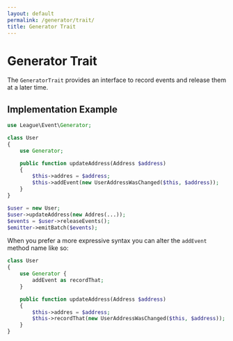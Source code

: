 ```yaml
---
layout: default
permalink: /generator/trait/
title: Generator Trait
---
```


# Generator Trait

The `GeneratorTrait` provides an interface to record events and release them at a later time.

## Implementation Example

~~~ php
use League\Event\Generator;

class User
{
    use Generator;

    public function updateAddress(Address $address)
    {
        $this->addres = $address;
        $this->addEvent(new UserAddressWasChanged($this, $address));
    }
}

$user = new User;
$user->updateAddress(new Addres(...));
$events = $user->releaseEvents();
$emitter->emitBatch($events);
~~~

When you prefer a more expressive syntax you can alter the `addEvent` method name like so:

~~~ php
class User
{
    use Generator {
        addEvent as recordThat;
    }

    public function updateAddress(Address $address)
    {
        $this->addres = $address;
        $this->recordThat(new UserAddressWasChanged($this, $address));
    }
}
~~~
